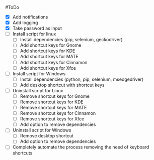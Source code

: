 #ToDo
- [x] Add notifications
- [x] Add logging
- [x] Take password as input
- [ ] Install script for linux
  - [ ] Install dependencies (pip, selenium, geckodriver)
  - [ ] Add shortcut keys for Gnome
  - [ ] Add shortcut keys for KDE
  - [ ] Add shortcut keys for MATE
  - [ ] Add shortcut keys for Cinnamon
  - [ ] Add shortcut keys for Xfce
- [ ] Install script for Windows
  - [ ] Install dependencies (python, pip, selenium, msedgedriver)
  - [ ] Add desktop shortcut with shortcut keys
- [ ] Uninstall script for Linux
  - [ ] Remove shortcut keys for Gnome
  - [ ] Remove shortcut keys for KDE
  - [ ] Remove shortcut keys for MATE
  - [ ] Remove shortcut keys for Cinnamon
  - [ ] Remove shortcut keys for Xfce
  - [ ] Add option to remove dependencies
- [ ] Uninstall script for Windows
  - [ ] Remove desktop shortcut
  - [ ] Add option to remove dependencies

- [ ] Completely automate the process removing the need of keyboard shortcuts